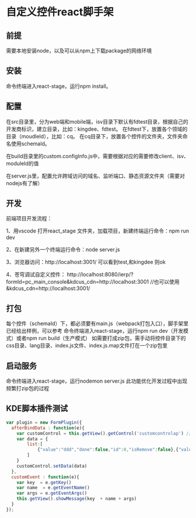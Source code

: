 # 自定义控件react脚手架

## 前提

需要本地安装node，以及可以从npm上下载package的网络环境

## 安装

命令终端进入react-stage，运行npm install。

## 配置

在src目录里，分为web端和mobile端，isv目录下默认有fdtest目录，根据自己的开发商标识，建立目录，比如：kingdee、fdtest。
在fdtest下，放置各个领域的目录（moudleId），比如：cq。
在cq目录下，放置各个控件的文件夹，文件夹命名使用schemaId。

在build目录里的custom.configInfo.js中，需要根据对应的需要修改client、isv、moduleId的值

在server.js里，配置允许跨域访问的域名、监听端口、静态资源文件夹（需要对nodejs有了解）

## 开发
前端项目开发流程：

1、用vscode 打开react_stage 文件夹，加载项目，新建终端运行命令：npm run dev

2、在新建另外一个终端运行命令：node server.js

3、浏览器访问：http://localhost:3001/ 可以看到test,和kingdee 则ok

4、苍穹调试自定义控件： http://localhost:8080/ierp/?formId=pc_main_console&kdcus_cdn=http://localhost:3001
//也可以使用
&kdcus_cdn=http://localhost:3001/

## 打包

每个控件（schemaId）下，都必须要有main.js（webpack打包入口），脚手架里已经给出样例，可以参考
命令终端进入react-stage，运行npm run dev（开发模式）或者npm run build（生产模式）
如需要打成zip包，需手动将控件目录下的css目录、lang目录、index.js文件、index.js.map文件打在一个zip包里

## 启动服务

命令终端进入react-stage，运行nodemon server.js
此功能优化开发过程中出现频繁打zip包的过程

## KDE脚本插件测试

```javascript
var plugin = new FormPlugin({
  afterBindData : function(e){
    var customControl = this.getView().getControl('customcontrolap') // 这里的'customcontrolap'是自定义控件在设计器上的标识属性的值，填了什么这里就写什么，默认是customcontrolap
    var data = {
        list:[
            {"value":"ddd","done":false,"id":0,"isRemove":false},{"value":"ddd","done":false,"id":1,"isRemove":false},{"value":"dd","done":true,"id":2,"isRemove":false}
        ]
    }
    customControl.setData(data)
  },
  customEvent : function(e){
    var key  = e.getKey()
    var name  = e.getEventName()
    var args = e.getEventArgs()
    this.getView().showMessage(key  + name + args)
  }
});
```
